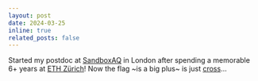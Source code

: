```yaml
---
layout: post
date: 2024-03-25 
inline: true
related_posts: false
---
```


Started my postdoc at [SandboxAQ](https://www.sandboxaq.com/) in London after spending a memorable 6+ years at [ETH Zürich](https://ethz.ch/en.html)! Now the flag ~is a big plus~ is just [cross](https://www.oxfordlearnersdictionaries.com/definition/english/cross_3)...
